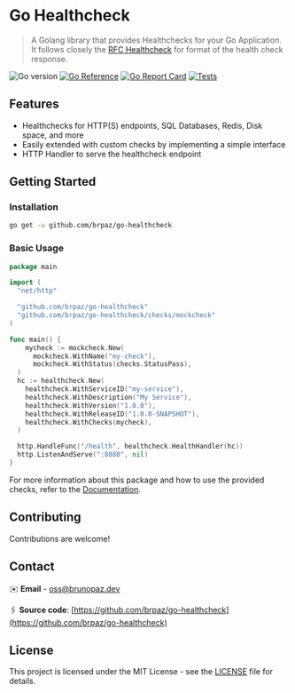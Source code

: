 # Go Healthcheck

> A Golang library that provides Healthchecks for your Go Application. It follows closely the [RFC Healthcheck](https://inadarei.github.io/rfc-healthcheck/) for format of the health check response.

![Go version](https://img.shields.io/github/go-mod/go-version/brpaz/go-healthcheck?style=for-the-badge)
[![Go Reference](https://pkg.go.dev/badge/github.com/brpaz/go-healthcheck.svg)](https://pkg.go.dev/github.com/brpaz/go-healthcheck)
[![Go Report Card](https://goreportcard.com/badge/github.com/brpaz/go-healthcheck)](https://goreportcard.com/report/github.com/brpaz/go-healthcheck?style=for-the-badge)
[![Tests](https://github.com/brpaz/go-healthcheck/actions/workflows/test.yml/badge.svg)](https://github.com/brpaz/go-healthcheck/actions/workflows/ci.yml?style=for-the-badge)

## Features

- Healthchecks for HTTP(S) endpoints, SQL Databases, Redis, Disk space, and more
- Easily extended with custom checks by implementing a simple interface
- HTTP Handler to serve the healthcheck endpoint

## Getting Started

### Installation

```bash
go get -u github.com/brpaz/go-healthcheck
```

### Basic Usage

```go
package main

import (
  "net/http"

  "github.com/brpaz/go-healthcheck"
  "github.com/brpaz/go-healthcheck/checks/mockcheck"
)

func main() {
    mycheck := mockcheck.New(
      mockcheck.WithName("my-check"),
      mockcheck.WithStatus(checks.StatusPass),
  )
  hc := healthcheck.New(
    healthcheck.WithServiceID("my-service"),
    healthcheck.WithDescription("My Service"),
    healthcheck.WithVersion("1.0.0"),
    healthcheck.WithReleaseID("1.0.0-SNAPSHOT"),
    healthcheck.WithChecks(mycheck),
  )

  http.HandleFunc("/health", healthcheck.HealthHandler(hc))
  http.ListenAndServe(":8080", nil)
}
```

For more information about this package and how to use the provided checks, refer to the [Documentation](https://brpaz.github.io/go-healthcheck/).

## Contributing

Contributions are welcome!

## Contact

✉️ **Email** - [oss@brunopaz.dev](oss@brunopaz.dev)

🖇️ **Source code**: [https://github.com/brpaz/go-healthcheck](https://github.com/brpaz/go-healthcheck)

## License

This project is licensed under the MIT License - see the [LICENSE](LICENSE) file for details.
